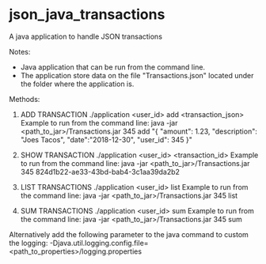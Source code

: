 # json_java_transactions
A java application to handle JSON transactions

Notes:
* Java application that can be run from the command line.
* The application store data on the file "Transactions.json" located under the folder where the application is.

Methods:
1) ADD TRANSACTION
  ./application <user_id> add <transaction_json>
Example to run from the command line:
  java -jar <path_to_jar>/Transactions.jar 345 add "{ \"amount\": 1.23, \"description\": \"Joes Tacos\", \"date\":\"2018-12-30\", \"user_id\": 345 }"

2) SHOW TRANSACTION
  ./application <user_id> <transaction_id>
Example to run from the command line:
  java -jar <path_to_jar>/Transactions.jar 345 824d1b22-ae33-43bd-bab4-3c1aa39da2b2

3) LIST TRANSACTIONS
  ./application <user_id> list
Example to run from the command line:
  java -jar <path_to_jar>/Transactions.jar 345 list
  
4) SUM TRANSACTIONS
  ./application <user_id> sum
Example to run from the command line:
  java -jar <path_to_jar>/Transactions.jar 345 sum

Alternatively add the following parameter to the java command to custom the logging:
-Djava.util.logging.config.file=<path_to_properties>/logging.properties 
